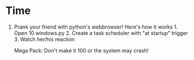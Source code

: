 # Time

1. Prank your friend with python's webbrowser!
    Here's how it works
        1. Open 10 windows.py
        2. Create a task scheduler with "at startup" trigger
        3. Watch her/his reaction
        
    Mega Pack:
        Don't make it 100 or the system may crash!
